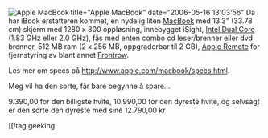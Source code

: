 title="Apple MacBook"
date="2006-05-16 13:03:56"
<img src="http://pjatt.net/images/2006/05/macbook.forhaandsvisning.png" alt="Apple MacBook" align="left" style="maring: 2px;"  /> Da har iBook erstatteren kommet, en nydelig liten <a href="http://www.apple.com/macbook/macbook.html">MacBook</a> med 13.3" (33.78 cm) skjerm med 1280 x 800 oppløsning, innebygget iSight, <a href="http://www.apple.com/macbook/intelcoreduo.html">Intel Dual Core</a> (1.83 GHz eller 2.0 GHz), fås med enten combo cd leser/brenner eller dvd brenner, 512 MB ram (2 x 256 MB, oppgraderbar til 2 GB), <a href="http://www.apple.com/macbook/isight.html">Apple Remote</a> for fjernstyring av blant annet <a href="http://www.apple.com/macbook/frontrow.html">Frontrow</a>.

Les mer om specs på <a href="http://www.apple.com/macbook/specs.html">http://www.apple.com/macbook/specs.html</a>.

Meg vil ha den sorte, får bare begynne å spare...

9.390,00 for den billigste hvite, 10.990,00 for den dyreste hvite, og selvsagt er den sorte den dyreste med sine 12.790,00 kr

[[!tag  geeking
